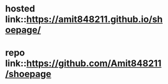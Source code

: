# hosted link::https://amit848211.github.io/shoepage/
# repo link::https://github.com/Amit848211/shoepage
